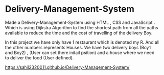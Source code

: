 # Delivery-Management-System
Made a Delivery-Management-System using HTML , CSS and JavaScript . Which is using Dijkstra Algorithm to find the shortest path from all the paths available to reduce the time and the cost of travelling of the delivery Boy.

In this project we have only have 1 restaurant which is denoted my R. And all the other numbers represents Houses. We have two delivery boys (Boy1 and Boy2) , (User can set there initail psition) and a house where we need to deliver the food (User defined).

https://sahil2320011.github.io/Delivery-Management-System/
